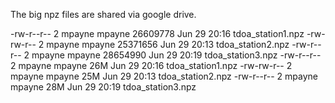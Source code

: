 The big npz files are shared via google drive.

-rw-r--r-- 2 mpayne mpayne 26609778 Jun 29 20:16 tdoa_station1.npz
-rw-rw-r-- 2 mpayne mpayne 25371656 Jun 29 20:13 tdoa_station2.npz
-rw-r--r-- 2 mpayne mpayne 28654990 Jun 29 20:19 tdoa_station3.npz
-rw-r--r-- 2 mpayne mpayne 26M Jun 29 20:16 tdoa_station1.npz
-rw-rw-r-- 2 mpayne mpayne 25M Jun 29 20:13 tdoa_station2.npz
-rw-r--r-- 2 mpayne mpayne 28M Jun 29 20:19 tdoa_station3.npz
